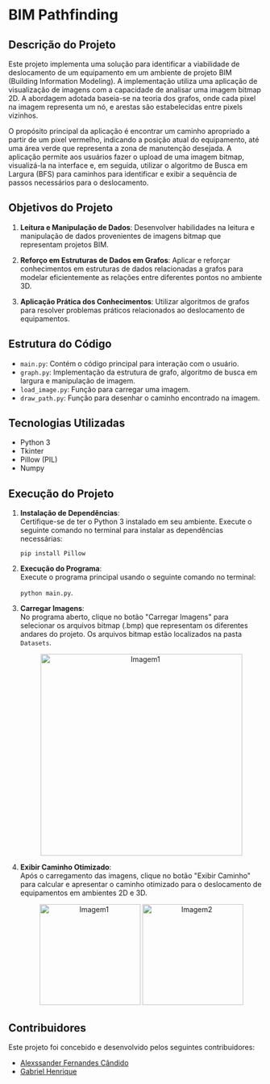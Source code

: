 
# BIM Pathfinding

## Descrição do Projeto

Este projeto implementa uma solução para identificar a viabilidade de deslocamento de um equipamento em um ambiente de projeto BIM (Building Information Modeling). A implementação utiliza uma aplicação de visualização de imagens com a capacidade de analisar uma imagem bitmap 2D. A abordagem adotada baseia-se na teoria dos grafos, onde cada pixel na imagem representa um nó, e arestas são estabelecidas entre pixels vizinhos.

O propósito principal da aplicação é encontrar um caminho apropriado a partir de um pixel vermelho, indicando a posição atual do equipamento, até uma área verde que representa a zona de manutenção desejada. A aplicação permite aos usuários fazer o upload de uma imagem bitmap, visualizá-la na interface e, em seguida, utilizar o algoritmo de Busca em Largura (BFS) para caminhos para identificar e exibir a sequência de passos necessários para o deslocamento.

## Objetivos do Projeto

1. **Leitura e Manipulação de Dados**: Desenvolver habilidades na leitura e manipulação de dados provenientes de imagens bitmap que representam projetos BIM.

2. **Reforço em Estruturas de Dados em Grafos**: Aplicar e reforçar conhecimentos em estruturas de dados relacionadas a grafos para modelar eficientemente as relações entre diferentes pontos no ambiente 3D.

3. **Aplicação Prática dos Conhecimentos**: Utilizar algoritmos de grafos para resolver problemas práticos relacionados ao deslocamento de equipamentos.
## Estrutura do Código

- `main.py`: Contém o código principal para interação com o usuário.
- `graph.py`: Implementação da estrutura de grafo, algoritmo de busca em largura e manipulação de imagem.
- `load_image.py`: Função para carregar uma imagem.
- `draw_path.py`: Função para desenhar o caminho encontrado na imagem.
## Tecnologias Utilizadas

- Python 3
- Tkinter
- Pillow (PIL)
- Numpy
## Execução do Projeto

1. **Instalação de Dependências**:  
   Certifique-se de ter o Python 3 instalado em seu ambiente. Execute o seguinte comando no terminal para instalar as dependências necessárias:
   
   `pip install Pillow`

2. **Execução do Programa**:  
   Execute o programa principal usando o seguinte comando no terminal:
   
   `python main.py`.

3. **Carregar Imagens**:  
   No programa aberto, clique no botão "Carregar Imagens" para selecionar os arquivos bitmap (.bmp) que representam os diferentes andares do projeto. Os arquivos bitmap estão localizados na pasta `Datasets`.

   <div align="center">
     <img src="https://github.com/JuBinLuB/Teoria-dos-Grafos/assets/110267649/73b9b1ed-7619-4447-a87d-6ccdc82f1f2b" alt="Imagem1" width="400">
   </div>

5. **Exibir Caminho Otimizado**:  
   Após o carregamento das imagens, clique no botão "Exibir Caminho" para calcular e apresentar o caminho otimizado para o deslocamento de equipamentos em ambientes 2D e 3D.

   <p align="center">
      <img src="https://github.com/JuBinLuB/Teoria-dos-Grafos/assets/110267649/c24b8a40-cd00-4288-9121-d918f740c66f" alt="Imagem1" width="200">
      <img src="https://github.com/JuBinLuB/Teoria-dos-Grafos/assets/110267649/2706cd18-0a66-4e26-b264-beb3c1c8ffef" alt="Imagem2" width="200">
   </p>
## Contribuidores

Este projeto foi concebido e desenvolvido pelos seguintes contribuidores:

- [Alexssander Fernandes Cândido](https://github.com/JuBinLuB)
- [Gabriel Henrique](https://github.com/gabrielhs33)
